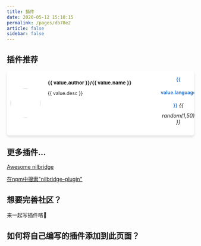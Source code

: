 ```yaml
---
title: 插件
date: 2020-05-12 15:10:15
permalink: /pages/db78e2
article: false
sidebar: false
---
```


<script src="https://cdnjs.cloudflare.com/ajax/libs/vue/2.5.3/vue.min.js"></script>
  <link rel="stylesheet" href="https://cdn.jsdelivr.net/npm/@fortawesome/fontawesome-free@5.15.3/css/all.min.css" integrity="sha256-2H3fkXt6FEmrReK448mDVGKb3WW2ZZw35gI7vqHOE4Y=" crossorigin="anonymous">

## 插件推荐


<div id="app">
    <div v-for="value in data">
      <div class="gr-card">
        <div class="gr-header">
          <img :src="value.avatar_url" alt />
        </div>
        <div class="gr-content">
          <div class="gr-fullname">
            <p>
              <i
                class="fab fa-github fa-lg"
                aria-hidden="true"
                id="gr-github-icon"
              ></i>
              {{ value.author }}/{{ value.name }}
            </p>
          </div>
          <div class="gr-description">
            {{ value.desc }}
          </div>
        </div>
        <div class="gr-footer">
          <div class="gr-language-star">
            <span class="gr-language">{{ value.language }}</span>
            <i aria-hidden="true" class="fa fa-download">  {{ random(1,50) }}</i>
          </div>
          <div class="gr-card-toolbar">
            <div class="gr-repo-link">
              <a :href="value.repo_url" target="_blank" rel="noopener noreferrer"  title="Open in a new TAB">
                <i
                  class="fas fa-external-link-square-alt fa-lg"
                  aria-hidden="true"
                  style="color: black"
                  id="gr-repo-link-icon"
                ></i>
              </a>
            </div>
          </div>
        </div>
      </div>
    </div>
  </div>


<script>
export default {
  data() {
    return {
      data: [
        {
          name: "BackupHelper",
          avatar_url: "https://s1.ax1x.com/2022/04/29/LvUtsO.jpg",
          repo_url: "https://github.com/NilBridge/BackupHelper",
          language: "JavaScript",
          desc: "在群聊中备份服务器地图",
          author: "Lition",
        },
        {
          name: "CronJob",
          avatar_url: "https://s1.ax1x.com/2022/04/29/LvdIMV.jpg",
          repo_url: "https://github.com/246859/CronJob",
          desc: "群组服机器人定时任务系统",
          author: "寒江蓑笠翁",
          language: "JavaScript",
        },
        {
          name: "MOTDPE",
          avatar_url: "https://s1.ax1x.com/2022/04/29/LvdIMV.jpg",
          repo_url: "https://github.com/NilBridge/MOTDPE",
          author: "Lition",
          desc: "MCBE服务器查询",
          language: "JavaScript",
        },
      ],
    };
  },
  methods:{
    random(minNum,maxNum){
      switch(arguments.length){ 
        case 1: 
            return parseInt(Math.random()*minNum+1,10); 
        break; 
        case 2: 
            return parseInt(Math.random()*(maxNum-minNum+1)+minNum,10); 
        break; 
            default: 
                return 0; 
            break; 
      } 
    }
  }
};
</script>
<style>
                /* css part */
                .gr-card {

                    --gr-header-width-proportion: 10%;
                    --gr-footer-width-proportion: 10%;
                    --gr-content-width-proportion: 80%;

                    --gr-header-min-width: 80px;
                    --gr-footer-min-width: 80px;

                    --gr-card-element-margin: 6px 10px 6px 10px; /* header content footer*/

                    display: flex;
                    background-color: #fff;
                    border-radius: 6px;
                    overflow: hidden;
                    box-shadow: 0px 4px 6px rgba(0, 0, 0, .12);
                    margin-bottom: 20px;
                    vertical-align: middle;
                    position: relative;
                }

                .gr-header {
                    width: var(--gr-header-width-proportion);
                    min-width: var(--gr-header-min-width);
                    margin: var(--gr-card-element-margin);
                    background-color: #fff;
                    /* background-color: blueviolet; */
                }

                .gr-header img {
                    width: 80px;
                    height: 80px;
                    position: relative;
                    top: 50%;
                    left: 50%;
                    transform: translate(-50%,-50%);
                    object-fit: cover;
                    border-radius: 50%;
                    margin: 0px;
                }

                .gr-content {
                    width: var(--gr-content-width-proportion);
                    margin: var(--gr-card-element-margin);
                    background-color: #fff;
                    text-align: left;
                }

                #gr-github-icon {
                    font-size: 1.3rem;
                }
                .gr-fullname {
                    display: -webkit-box;
                    -webkit-box-orient: vertical;
                    -webkit-line-clamp: 1;
                    overflow: hidden;
                }

                .gr-fullname p {
                    line-height: 2rem;
                    margin: 10px 0px 0px 0px;
                    padding: 0;
                    font-size: .83rem;
                    font-weight: bolder;
                }

                .gr-description {
                    font-size: .8rem;
                    line-height: 1.6rem;
                    display: -webkit-box;
                    -webkit-box-orient: vertical;
                    -webkit-line-clamp: 1;
                    overflow: hidden;
                }

                .gr-footer {
                    width: var(--gr-footer-width-proportion);
                    min-width: var(--gr-footer-min-width);
                    margin: var(--gr-card-element-margin);
                    display: flex;
                    /* background-color: aqua; */
                    background-color: #fff;
                    position: relative;
                    padding: 0px;
                }

                .gr-language-star {
                    margin: auto auto 22px auto;
                    text-align: center;
                    opacity: 1;
                }

                .gr-language {
                    font-size: .8rem;
                    font-weight: 600;
                    line-height: 2.2rem;
                    color: #2070d3;
                }

                #gr-star-icon {
                    font-size: .8rem;
                    display: inherit;
                }

                .gr-card-toolbar{
                    display:flex;
                    width: 100%;
                    height: 100%;

                    position: absolute;

                    opacity: 0;
                    animation: fade-out;
                    animation-duration: .4s;
                    z-index: -1;
                    /* background-color: #2070d3; */
                }

                .gr-repo-link {
                    margin: auto;
                }

                #gr-repo-link-icon {
                    font-size: 16px;
                }
                /* animation part */

                @keyframes fade-in {
                    0% {opacity: 0;}/*初始状态 透明度为0*/
                    100% {opacity: 1;}/*结束状态 透明度为1*/
                }

                @keyframes fade-out {
                    0% {opacity: 1;}/*初始状态 透明度为0*/
                    100% {opacity: 0;}/*结束状态 透明度为1*/
                }

                .gr-card:hover .gr-language-star{
                    opacity: 0;
                    animation: fade-out;
                    animation-duration: .3s;
                }

                .gr-card:hover .gr-card-toolbar{
                    opacity: 1;
                    animation: fade-in;
                    animation-duration: .6s;
                    z-index: 1;
                }
</style>

## 更多插件...

  [Awesome nilbridge](https://github.com/nilbridge)

  [在npm中搜索"nilbridge–plugin"](https://www.npmjs.com/search?q=nilbridge%E2%80%93plugin)


## 想要完善社区？

来一起写插件咯🧐

## 如何将自己编写的插件添加到此页面？

